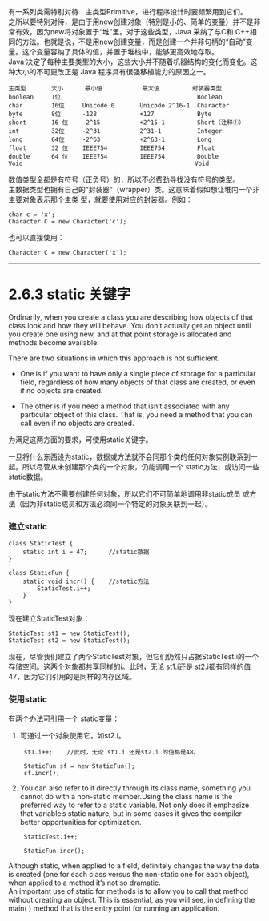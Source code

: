 有一系列类需特别对待：主类型Primitive，进行程序设计时要频繁用到它们。  
之所以要特别对待，是由于用new创建对象（特别是小的、简单的变量）并不是非常有效，因为new将对象置于“堆”里。对于这些类型，Java 采纳了与C和 C++相同的方法。也就是说，不是用new创建变量，而是创建一个并非句柄的“自动”变量。这个变量容纳了具体的值，并置于堆栈中，能够更高效地存取。  
Java 决定了每种主要类型的大小，这些大小并不随着机器结构的变化而变化。这种大小的不可更改正是 Java 程序具有很强移植能力的原因之一。




	主类型		  大小	  最小值 			最大值 		封装器类型
    boolean		1位										Boolean
    char 		16位 	Unicode 0 		Unicode 2^16-1	Character
    byte 		8位 		-128 			+127 			Byte  
    short 		16 位 	-2^15 			+2^15-1			Short（注释①）
    int 		32位 	-2^31			2^31-1 			Integer
    long 		64位 	-2^63 			+2^63-1			Long
    float 		32 位	IEEE754 		IEEE754 		Float
    double 		64 位 	IEEE754 		IEEE754 		Double
    Void												Void


数值类型全都是有符号（正负号）的，所以不必费劲寻找没有符号的类型。  
主数据类型也拥有自己的“封装器”（wrapper）类。这意味着假如想让堆内一个非主要对象表示那个主类
型，就要使用对应的封装器。例如：

    char c = 'x';
    Character C = new Character('c');
也可以直接使用：

    Character C = new Character('x');

---
# 2.6.3 static 关键字 #
Ordinarily, when you create a class you are describing how objects of that class look and how they will behave. You don’t actually get an object until you create one using new, and at that point storage is allocated and methods become available.

There are two situations in which this approach is not sufficient.   

- One is if you want to have only a single piece of storage for a particular field, regardless of how many objects of that class are created, or even if no objects are created. 



- The other is if you need a method that isn’t associated with any particular object of this class. That is, you need a method that you can call even if no objects are created.


为满足这两方面的要求，可使用static关键字。  

一旦将什么东西设为static，数据或方法就不会同那个类的任何对象实例联系到一起。所以尽管从未创建那个类的一个对象，仍能调用一个 static方法，或访问一些 static数据。  

由于static方法不需要创建任何对象，所以它们不可简单地调用非static成员
或方法（因为非static成员和方法必须同一个特定的对象关联到一起）。  


### 建立static

   
    class StaticTest {
		static int i = 47;		//static数据
    }

    class StaticFun {
    	static void incr() {	//static方法 
			StaticTest.i++; 
		}
    }

现在建立StaticTest对象：

    StaticTest st1 = new StaticTest();
    StaticTest st2 = new StaticTest();

现在，尽管我们建立了两个StaticTest对象，但它们仍然只占据StaticTest.i的一个存储空间。这两个对象都共享同样的i。此时，无论 st1.i还是 st2.i都有同样的值47，因为它们引用的是同样的内存区域。
### 使用static

有两个办法可引用一个 static变量：


1. 可通过一个对象使用它，如st2.i。


    	st1.i++;	//此时，无论 st1.i 还是st2.i 的值都是48。

		StaticFun sf = new StaticFun();
  		sf.incr();

1. You can also refer to it directly through its class name, something you cannot do with a non-static member.Using the class name is the preferred way to refer to a static variable. Not only does it emphasize that variable’s static nature, but in some cases it gives the compiler better opportunities for optimization.

		StaticTest.i++;

		StaticFun.incr();



Although static, when applied to a field, definitely changes the way the data is created (one for each class versus the non-static one for each object), when applied to a method it’s not so dramatic.   
An important use of static for methods is to allow you to call that method without creating an object. This is essential, as you will see, in defining the main( ) method that is the entry point for running an application.